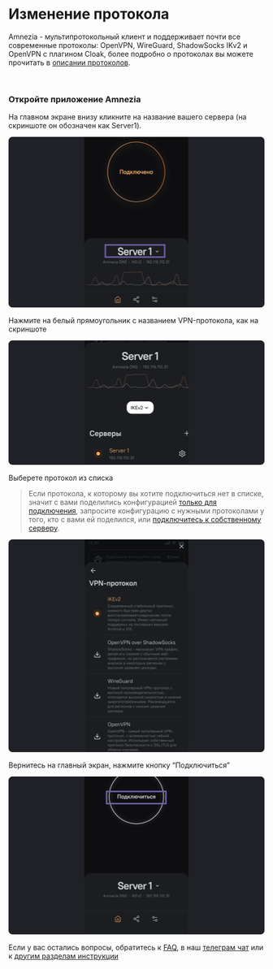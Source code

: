 # Изменение протокола

Amnezia - мультипротокольный клиент и поддерживает почти все современные протоколы:
OpenVPN, WireGuard, ShadowSocks IKv2 и OpenVPN с плагином Cloak, более подробно о протоколах вы можете прочитать в [описании протоколов].


&nbsp;

### Откройте приложение Amnezia


 На главном экране внизу кликните на название вашего сервера (на скриншоте он обозначен как Server1). 

![](https://raw.githubusercontent.com/amnezia-vpn/amnezia.org-content/master/docs/ru/instructions/14_protocol-change/img/cp_ru_1.png)

Нажмите на белый прямоугольник с названием VPN-протокола, 
как на скриншоте

![](https://raw.githubusercontent.com/amnezia-vpn/amnezia.org-content/master/docs/ru/instructions/14_protocol-change/img/cp_ru_2.png)

Выберете протокол из списка 

>Если протокола, к которому вы хотите подключиться нет в списке, значит с вами поделились конфигурацией [только для подключения], запросите конфигурацию с нужными протоколами у того, кто с вами ей поделился, или [подключитесь к собственному серверу].  


![](https://raw.githubusercontent.com/amnezia-vpn/amnezia.org-content/master/docs/ru/instructions/14_protocol-change/img/cp_ru_3.png)

Вернитесь на главный экран, нажмите кнопку “Подключиться”

![](https://raw.githubusercontent.com/amnezia-vpn/amnezia.org-content/master/docs/ru/instructions/14_protocol-change/img/cp_ru_4.png)


Если у вас остались вопросы, обратитесь к [FAQ], в наш [телеграм чат] или к [другим разделам инструкции]


[amnezia-site-ext-link]: https://amnezia-web-nx1r.vercel.app
[about-int-link]: /about  
[FAQ]: ../faq
[телеграм чат]: https://t.me/amnezia_vpn
[описании протоколов]: ../instructions/09_about_protocols
[только для подключения]: ../instructions/29_connection_access_only
[подключитесь к собственному серверу]: ../instructions/0_starter-guide
[другим разделам инструкции]: ../instructions



















